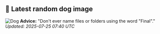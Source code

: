 ## 🐶 Latest random dog image
![Dog](https://images.dog.ceo/breeds/greyhound-indian/rampur-greyhound.jpg)
**Advice:** "Don't ever name files or folders using the word "Final"."
*Updated: 2025-07-25 07:40 UTC*
